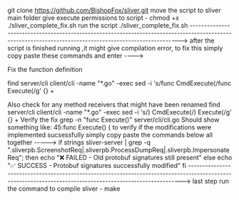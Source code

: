 git clone https://github.com/BishopFox/sliver.git move the script to sliver main folder give execute permissions to script - 
chmod +x ./sliver_complete_fix.sh run the script ./sliver_complete_fix.sh
--------------------------------------------------------------------------------------------------------------------------------------------------------> after the script is finished running ,it might give compilation error, to fix this simply copy paste these commands and enter ---->

Fix the function definition

find server/cli client/cli -name "*.go" -exec sed -i 's/func CmdExecute(/func Execute(/g' {} +

Also check for any method receivers that might have been renamed
find server/cli client/cli -name "*.go" -exec sed -i 's/) CmdExecute(/) Execute(/g' {} +
Verify the fix
grep -n "func Execute()" server/cli/cli.go
Should show something like:
45:func Execute() {
to verify if the modifications were implemented sucsessfully simply copy paste the commands below all together ----->
if strings sliver-server | grep -q ".sliverpb.ScreenshotReq|.sliverpb.ProcessDumpReq|.sliverpb.ImpersonateReq"; then echo "❌ FAILED - Old protobuf signatures still present" else echo "✅ SUCCESS - Protobuf signatures successfully modified" fi ----------------------------------------------------------------------------------------------------------------------------------------------------------> last step run the command to compile sliver - make
